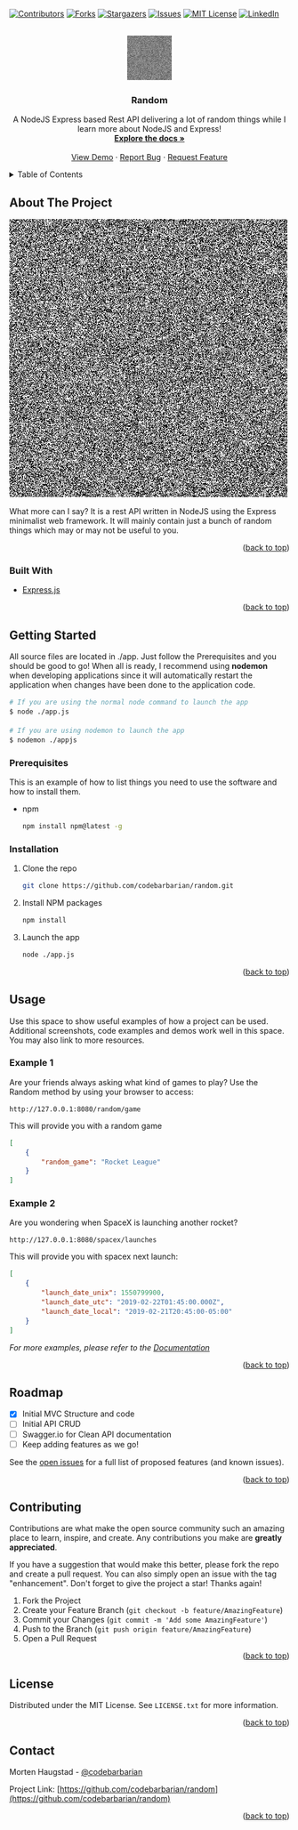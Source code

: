 <div id="top"></div>
<!--
*** Thanks for checking out the Best-README-Template. If you have a suggestion
*** that would make this better, please fork the repo and create a pull request
*** or simply open an issue with the tag "enhancement".
*** Don't forget to give the project a star!
*** Thanks again! Now go create something AMAZING! :D
-->



<!-- PROJECT SHIELDS -->
<!--
*** I'm using markdown "reference style" links for readability.
*** Reference links are enclosed in brackets [ ] instead of parentheses ( ).
*** See the bottom of this document for the declaration of the reference variables
*** for contributors-url, forks-url, etc. This is an optional, concise syntax you may use.
*** https://www.markdownguide.org/basic-syntax/#reference-style-links
-->
[![Contributors][contributors-shield]][contributors-url]
[![Forks][forks-shield]][forks-url]
[![Stargazers][stars-shield]][stars-url]
[![Issues][issues-shield]][issues-url]
[![MIT License][license-shield]][license-url]
[![LinkedIn][linkedin-shield]][linkedin-url]



<!-- PROJECT LOGO -->
<br />
<div align="center">
  <a href="https://github.com/codebarbarian/random">
    <img src="images/logo.png" alt="Logo" width="80" height="80">
  </a>

<h3 align="center">Random</h3>

  <p align="center">
    A NodeJS Express based Rest API delivering a lot of random things while I learn more about NodeJS and Express!
    <br />
    <a href="https://github.com/codebarbarian/random"><strong>Explore the docs »</strong></a>
    <br />
    <br />
    <a href="https://github.com/codebarbarian/random">View Demo</a>
    ·
    <a href="https://github.com/codebarbarian/random/issues">Report Bug</a>
    ·
    <a href="https://github.com/codebarbarian/random/issues">Request Feature</a>
  </p>
</div>



<!-- TABLE OF CONTENTS -->
<details>
  <summary>Table of Contents</summary>
  <ol>
    <li>
      <a href="#about-the-project">About The Project</a>
      <ul>
        <li><a href="#built-with">Built With</a></li>
      </ul>
    </li>
    <li>
      <a href="#getting-started">Getting Started</a>
      <ul>
        <li><a href="#prerequisites">Prerequisites</a></li>
        <li><a href="#installation">Installation</a></li>
      </ul>
    </li>
    <li><a href="#usage">Usage</a></li>
    <li><a href="#roadmap">Roadmap</a></li>
    <li><a href="#contributing">Contributing</a></li>
    <li><a href="#license">License</a></li>
    <li><a href="#contact">Contact</a></li>
  </ol>
</details>



<!-- ABOUT THE PROJECT -->
## About The Project

[![Product Name Screen Shot][product-screenshot]](https://example.com)

What more can I say? It is a rest API written in NodeJS using the Express minimalist web framework. It will mainly contain just a bunch of random things which may or may not be useful to you.

<p align="right">(<a href="#top">back to top</a>)</p>

### Built With

* [Express.js](https://expressjs.com/)

<p align="right">(<a href="#top">back to top</a>)</p>

<!-- GETTING STARTED -->
## Getting Started
All source files are located in ./app. Just follow the Prerequisites and you should be good to go! 
When all is ready, I recommend using **nodemon** when developing applications since it will automatically restart the application when changes have been done to the application code. 


```bash
# If you are using the normal node command to launch the app
$ node ./app.js

# If you are using nodemon to launch the app
$ nodemon ./appjs
```

### Prerequisites

This is an example of how to list things you need to use the software and how to install them.
* npm
  ```bash
  npm install npm@latest -g
  ```

### Installation

1. Clone the repo
   ```bash
   git clone https://github.com/codebarbarian/random.git
   ```
2. Install NPM packages
   ```bash
   npm install
   ```
3. Launch the app
   ```bash
   node ./app.js
   ```

<p align="right">(<a href="#top">back to top</a>)</p>



<!-- USAGE EXAMPLES -->
## Usage

Use this space to show useful examples of how a project can be used. Additional screenshots, code examples and demos work well in this space. You may also link to more resources.

### Example 1
Are your friends always asking what kind of games to play? Use the Random method by using your browser to access:
```
http://127.0.0.1:8080/random/game
```
This will provide you with a random game
```json
[
    {
        "random_game": "Rocket League"
    }
]
```

### Example 2
Are you wondering when SpaceX is launching another rocket? 
```
http://127.0.0.1:8080/spacex/launches
```
This will provide you with spacex next launch: 
```json
[
    {
        "launch_date_unix": 1550799900,
        "launch_date_utc": "2019-02-22T01:45:00.000Z",
        "launch_date_local": "2019-02-21T20:45:00-05:00"
    }
]
```

_For more examples, please refer to the [Documentation](#)_

<p align="right">(<a href="#top">back to top</a>)</p>


<!-- ROADMAP -->
## Roadmap
- [X] Initial MVC Structure and code
- [ ] Initial API CRUD
- [ ] Swagger.io for Clean API documentation
- [ ] Keep adding features as we go!

See the [open issues](https://github.com/codebarbarian/random/issues) for a full list of proposed features (and known issues).

<p align="right">(<a href="#top">back to top</a>)</p>



<!-- CONTRIBUTING -->
## Contributing

Contributions are what make the open source community such an amazing place to learn, inspire, and create. Any contributions you make are **greatly appreciated**.

If you have a suggestion that would make this better, please fork the repo and create a pull request. You can also simply open an issue with the tag "enhancement".
Don't forget to give the project a star! Thanks again!

1. Fork the Project
2. Create your Feature Branch (`git checkout -b feature/AmazingFeature`)
3. Commit your Changes (`git commit -m 'Add some AmazingFeature'`)
4. Push to the Branch (`git push origin feature/AmazingFeature`)
5. Open a Pull Request

<p align="right">(<a href="#top">back to top</a>)</p>



<!-- LICENSE -->
## License

Distributed under the MIT License. See `LICENSE.txt` for more information.

<p align="right">(<a href="#top">back to top</a>)</p>



<!-- CONTACT -->
## Contact

Morten Haugstad - [@codebarbarian](https://twitter.com/codebarbarian)

Project Link: [https://github.com/codebarbarian/random](https://github.com/codebarbarian/random)

<p align="right">(<a href="#top">back to top</a>)</p>



<!-- MARKDOWN LINKS & IMAGES -->
<!-- https://www.markdownguide.org/basic-syntax/#reference-style-links -->
[contributors-shield]: https://img.shields.io/github/contributors/codebarbarian/random.svg?style=for-the-badge
[contributors-url]: https://github.com/codebarbarian/random/graphs/contributors
[forks-shield]: https://img.shields.io/github/forks/codebarbarian/random.svg?style=for-the-badge
[forks-url]: https://github.com/codebarbarian/random/network/members
[stars-shield]: https://img.shields.io/github/stars/codebarbarian/random.svg?style=for-the-badge
[stars-url]: https://github.com/codebarbarian/random/stargazers
[issues-shield]: https://img.shields.io/github/issues/codebarbarian/random.svg?style=for-the-badge
[issues-url]: https://github.com/codebarbarian/random/issues
[license-shield]: https://img.shields.io/github/license/codebarbarian/random.svg?style=for-the-badge
[license-url]: https://github.com/codebarbarian/random/blob/master/LICENSE.txt
[linkedin-shield]: https://img.shields.io/badge/-LinkedIn-black.svg?style=for-the-badge&logo=linkedin&colorB=555
[linkedin-url]: https://linkedin.com/in/mortenhaugstad
[product-screenshot]: images/logo.png